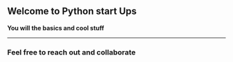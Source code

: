 ## Welcome to Python start Ups 
**You will the basics and cool stuff**

---
### Feel free to reach out and collaborate